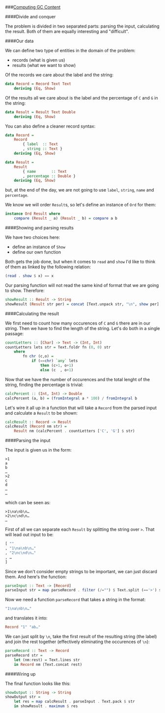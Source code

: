 ###[Computing GC Content](http://rosalind.info/problems/gc/)

####Divide and conquer

The problem is divided in two separated parts: parsing the input, calculating the result. Both of them are equally interesting and "difficult".

####Our data

We can define two type of entities in the domain of the problem:

 - records (what is given us)
 - results (what we want to show)

Of the records we care about the label and the string:

```haskell
data Record = Record Text Text
    deriving (Eq, Show)
```

Of the results all we care about is the label and the percentage of `C` and `G` in the string:

```haskell
data Result = Result Text Double
    deriving (Eq, Show)
```

You can also define a cleaner record syntax:

```haskell
data Record = 
    Record 
        { label  :: Text 
        , string :: Text }
    deriving (Eq, Show)

data Result = 
    Result
        { name       :: Text 
        , percentage :: Double }
    deriving (Eq, Show)
```

but, at the end of the day, we are not going to use `label`, `string`, `name` and `percentage`.

We know we will order `Result`s, so let's define an instance of `Ord` for them:

```haskell
instance Ord Result where
    compare (Result _ a) (Result _ b) = compare a b
```

####Showing and parsing results

We have two choices here:

 - define an instance of `Show`
 - define our own function

Both gets the job done, but when it comes to `read` and `show` I'd like to think of them as linked by the following relation:

```haskell
(read . show $ x) == x
```

Our parsing function will not read the same kind of format that we are going to show. Therefore:

```haskell
showResult :: Result -> String
showResult (Result str per) = concat [Text.unpack str, "\n", show per]
```

####Calculating the result

We first need to count how many occurences of `C` and `G` there are in our string. Then we have to find the length of the string. Let's do both in a single passage:

```haskell
countLetters :: [Char] -> Text -> (Int, Int)
countLetters lets str = Text.foldr fn (0, 0) str
    where 
        fn chr (c,o) = 
            if (==chr) `any` lets
                then (c+1, o+1)
                else (c  , o+1)
```

Now that we have the number of occurences and the total lenght of the string, finding the percentage is trivial:

```haskell
calcPercent :: (Int, Int) -> Double
calcPercent (a, b) = (fromIntegral a * 100) / fromIntegral b
```

Let's wire it all up in a function that will take a `Record` from the parsed input and calculate a `Result` to be shown:

```haskell
calcResult :: Record -> Result
calcResult (Record nm str) =
    Result nm (calcPercent . countLetters ['C', 'G'] $ str)
```

####Parsing the input

The input is given us in the form:

```
>1
a
b
…
>2
c
d
…
…
```

which can be seen as:

```
>1\na\nb\n…
>2\nc\nd\n…
…
```

First of all we can separate each `Result` by splitting the string over `>`. That will lead out input to be:

```haskell
[ ""
, "1\na\nb\n…"
, "2\nc\nd\n…"
, …
]
```

Since we don't consider empty strings to be important, we can just discard them. And here's the function:

```haskell
parseInput :: Text -> [Record]
parseInput str = map parseRecord . filter (/="") $ Text.split (=='>') str
```

Now we need a function `parseRecord` that takes a string in the format:

```haskell
"1\na\nb\n…"
```

and translates it into:

```haskell
Record "1" "ab…"
```

We can just split by `\n`, take the first result of the resulting string (the label) and join the rest together (effectively eliminating the occurences of `\n`):

```haskell
parseRecord :: Text -> Record
parseRecord str = 
    let (nm:rest) = Text.lines str
    in Record nm (Text.concat rest)
```

####Wiring up

The final function looks like this:

```haskell
showOutput :: String -> String
showOutput str =
    let res = map calcResult . parseInput . Text.pack $ str
    in showResult . maximum $ res
```
